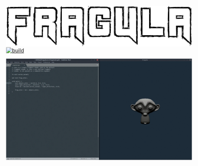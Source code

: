 ![header](header.png "Fragula")
[![build](https://img.shields.io/travis/com/mandeep/fragula?style=flat-square)](https://travis-ci.com/mandeep/fragula)


![demo](demo.gif)

